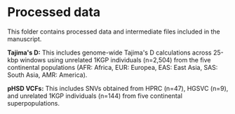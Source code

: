 # Processed data

This folder contains processed data and intermediate files included in the manuscript.

**Tajima's D:** This includes genome-wide Tajima's D calculations across 25-kbp windows using unrelated 1KGP individuals (n=2,504) from the five continental populations (AFR: Africa, EUR: Europea, EAS: East Asia, SAS: South Asia, AMR: America).

**pHSD VCFs:** This includes SNVs obtained from HPRC (n=47), HGSVC (n=9), and unrelated 1KGP individuals (n=144) from five continental superpopulations.
